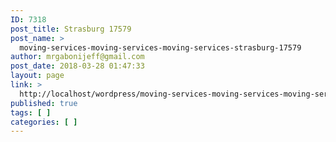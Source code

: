 ```yaml
---
ID: 7318
post_title: Strasburg 17579
post_name: >
  moving-services-moving-services-moving-services-strasburg-17579
author: mrgabonijeff@gmail.com
post_date: 2018-03-28 01:47:33
layout: page
link: >
  http://localhost/wordpress/moving-services-moving-services-moving-services-strasburg-17579/
published: true
tags: [ ]
categories: [ ]
---
```

